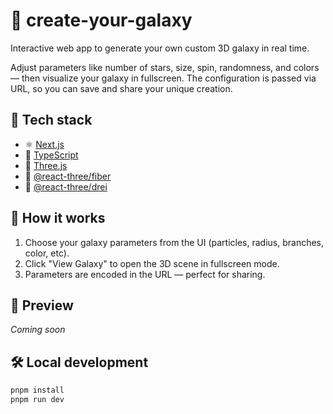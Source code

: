 # 🌌 create-your-galaxy

Interactive web app to generate your own custom 3D galaxy in real time.

Adjust parameters like number of stars, size, spin, randomness, and colors — then visualize your galaxy in fullscreen. The configuration is passed via URL, so you can save and share your unique creation.

## 🚀 Tech stack

- ⚛️ [Next.js](https://nextjs.org/)
- 🧪 [TypeScript](https://www.typescriptlang.org/)
- 🌌 [Three.js](https://threejs.org/)
- 🎨 [@react-three/fiber](https://github.com/pmndrs/react-three-fiber)
- 🧩 [@react-three/drei](https://github.com/pmndrs/drei)

## 🧭 How it works

1. Choose your galaxy parameters from the UI (particles, radius, branches, color, etc).
2. Click "View Galaxy" to open the 3D scene in fullscreen mode.
3. Parameters are encoded in the URL — perfect for sharing.

## 📸 Preview

_Coming soon_

## 🛠️ Local development

```bash
pnpm install
pnpm run dev
```